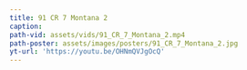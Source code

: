 ```yaml
---
title: 91 CR 7 Montana 2
caption:
path-vid: assets/vids/91_CR_7_Montana_2.mp4
path-poster: assets/images/posters/91_CR_7_Montana_2.jpg
yt-url: 'https://youtu.be/OHNmQVJgOcQ'
---
```

